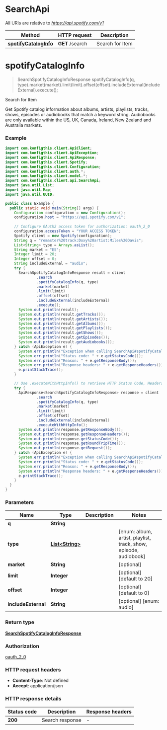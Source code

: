 # SearchApi

All URIs are relative to *https://api.spotify.com/v1*

| Method | HTTP request | Description |
|------------- | ------------- | -------------|
| [**spotifyCatalogInfo**](SearchApi.md#spotifyCatalogInfo) | **GET** /search | Search for Item  |


<a name="spotifyCatalogInfo"></a>
# **spotifyCatalogInfo**
> SearchSpotifyCatalogInfoResponse spotifyCatalogInfo(q, type).market(market).limit(limit).offset(offset).includeExternal(includeExternal).execute();

Search for Item 

Get Spotify catalog information about albums, artists, playlists, tracks, shows, episodes or audiobooks that match a keyword string. Audiobooks are only available within the US, UK, Canada, Ireland, New Zealand and Australia markets. 

### Example
```java
import com.konfigthis.client.ApiClient;
import com.konfigthis.client.ApiException;
import com.konfigthis.client.ApiResponse;
import com.konfigthis.client.Spotify;
import com.konfigthis.client.Configuration;
import com.konfigthis.client.auth.*;
import com.konfigthis.client.model.*;
import com.konfigthis.client.api.SearchApi;
import java.util.List;
import java.util.Map;
import java.util.UUID;

public class Example {
  public static void main(String[] args) {
    Configuration configuration = new Configuration();
    configuration.host = "https://api.spotify.com/v1";
    
    // Configure OAuth2 access token for authorization: oauth_2_0
    configuration.accessToken = "YOUR ACCESS TOKEN";
    Spotify client = new Spotify(configuration);
    String q = "remaster%20track:Doxy%20artist:Miles%20Davis";
    List<String> type = Arrays.asList();
    String market = "ES";
    Integer limit = 20;
    Integer offset = 0;
    String includeExternal = "audio";
    try {
      SearchSpotifyCatalogInfoResponse result = client
              .search
              .spotifyCatalogInfo(q, type)
              .market(market)
              .limit(limit)
              .offset(offset)
              .includeExternal(includeExternal)
              .execute();
      System.out.println(result);
      System.out.println(result.getTracks());
      System.out.println(result.getArtists());
      System.out.println(result.getAlbums());
      System.out.println(result.getPlaylists());
      System.out.println(result.getShows());
      System.out.println(result.getEpisodes());
      System.out.println(result.getAudiobooks());
    } catch (ApiException e) {
      System.err.println("Exception when calling SearchApi#spotifyCatalogInfo");
      System.err.println("Status code: " + e.getStatusCode());
      System.err.println("Reason: " + e.getResponseBody());
      System.err.println("Response headers: " + e.getResponseHeaders());
      e.printStackTrace();
    }

    // Use .executeWithHttpInfo() to retrieve HTTP Status Code, Headers and Request
    try {
      ApiResponse<SearchSpotifyCatalogInfoResponse> response = client
              .search
              .spotifyCatalogInfo(q, type)
              .market(market)
              .limit(limit)
              .offset(offset)
              .includeExternal(includeExternal)
              .executeWithHttpInfo();
      System.out.println(response.getResponseBody());
      System.out.println(response.getResponseHeaders());
      System.out.println(response.getStatusCode());
      System.out.println(response.getRoundTripTime());
      System.out.println(response.getRequest());
    } catch (ApiException e) {
      System.err.println("Exception when calling SearchApi#spotifyCatalogInfo");
      System.err.println("Status code: " + e.getStatusCode());
      System.err.println("Reason: " + e.getResponseBody());
      System.err.println("Response headers: " + e.getResponseHeaders());
      e.printStackTrace();
    }
  }
}

```

### Parameters

| Name | Type | Description  | Notes |
|------------- | ------------- | ------------- | -------------|
| **q** | **String**|  | |
| **type** | [**List&lt;String&gt;**](String.md)|  | [enum: album, artist, playlist, track, show, episode, audiobook] |
| **market** | **String**|  | [optional] |
| **limit** | **Integer**|  | [optional] [default to 20] |
| **offset** | **Integer**|  | [optional] [default to 0] |
| **includeExternal** | **String**|  | [optional] [enum: audio] |

### Return type

[**SearchSpotifyCatalogInfoResponse**](SearchSpotifyCatalogInfoResponse.md)

### Authorization

[oauth_2_0](../README.md#oauth_2_0)

### HTTP request headers

 - **Content-Type**: Not defined
 - **Accept**: application/json

### HTTP response details
| Status code | Description | Response headers |
|-------------|-------------|------------------|
| **200** | Search response |  -  |

